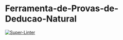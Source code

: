 # Ferramenta-de-Provas-de-Deducao-Natural
 
[![Super-Linter](https://github.com/Lothean0/Ferramenta-de-Provas-de-Deducao-Natural/actions/workflows/super-linter.yml/badge.svg)](https://github.com/marketplace/actions/super-linter)
